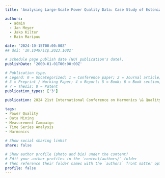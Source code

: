 ```yaml
---
title: 'Analysing Large-Scale Power Quality Data: Case Study of Estonian TSO Measurements'

authors:
  - admin
  - Jan Meyer
  - Jako Kilter
  - Rain Maripuu

date: '2024-10-15T00:00:00Z'
## doi: '10.1049/icp.2023.1082'

# Schedule page publish date (NOT publication's date).
publishDate: '2000-01-01T00:00:00Z'

# Publication type.
# Legend: 0 = Uncategorized; 1 = Conference paper; 2 = Journal article;
# 3 = Preprint / Working Paper; 4 = Report; 5 = Book; 6 = Book section;
# 7 = Thesis; 8 = Patent
publication_types: ['3']

publication: 2024 21st International Conference on Harmonics \& Quality of Power (ICHQP)

tags:
- Power Quality
- Data Mining
- Measurement Campaign
- Time Series Analysis
- Harmonics

# Show social sharing links?
share: false

# Show author profile (photo and bio) under the content?
# Edit your author profiles in the `content/authors/` folder
# Then reference their folder names with the `authors` front matter option above
profile: false
---
```

